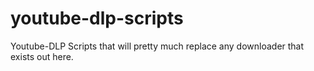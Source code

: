 # youtube-dlp-scripts
Youtube-DLP Scripts that will pretty much replace any downloader that exists out here.
